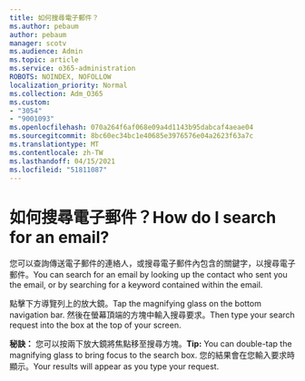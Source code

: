 ```yaml
---
title: 如何搜尋電子郵件？
ms.author: pebaum
author: pebaum
manager: scotv
ms.audience: Admin
ms.topic: article
ms.service: o365-administration
ROBOTS: NOINDEX, NOFOLLOW
localization_priority: Normal
ms.collection: Adm_O365
ms.custom:
- "3054"
- "9001093"
ms.openlocfilehash: 070a264f6af068e09a4d1143b95dabcaf4aeae04
ms.sourcegitcommit: 8bc60ec34bc1e40685e3976576e04a2623f63a7c
ms.translationtype: MT
ms.contentlocale: zh-TW
ms.lasthandoff: 04/15/2021
ms.locfileid: "51811087"
---
```

# <a name="how-do-i-search-for-an-email"></a><span data-ttu-id="15bf9-102">如何搜尋電子郵件？</span><span class="sxs-lookup"><span data-stu-id="15bf9-102">How do I search for an email?</span></span>

<span data-ttu-id="15bf9-103">您可以查詢傳送電子郵件的連絡人，或搜尋電子郵件內包含的關鍵字，以搜尋電子郵件。</span><span class="sxs-lookup"><span data-stu-id="15bf9-103">You can search for an email by looking up the contact who sent you the email, or by searching for a keyword contained within the email.</span></span>

<span data-ttu-id="15bf9-104">點擊下方導覽列上的放大鏡。</span><span class="sxs-lookup"><span data-stu-id="15bf9-104">Tap the magnifying glass on the bottom navigation bar.</span></span> <span data-ttu-id="15bf9-105">然後在螢幕頂端的方塊中輸入搜尋要求。</span><span class="sxs-lookup"><span data-stu-id="15bf9-105">Then type your search request into the box at the top of your screen.</span></span> 

<span data-ttu-id="15bf9-106">**秘訣：** 您可以按兩下放大鏡將焦點移至搜尋方塊。</span><span class="sxs-lookup"><span data-stu-id="15bf9-106">**Tip:** You can double-tap the magnifying glass to bring focus to the search box.</span></span> <span data-ttu-id="15bf9-107">您的結果會在您輸入要求時顯示。</span><span class="sxs-lookup"><span data-stu-id="15bf9-107">Your results will appear as you type your request.</span></span> 
